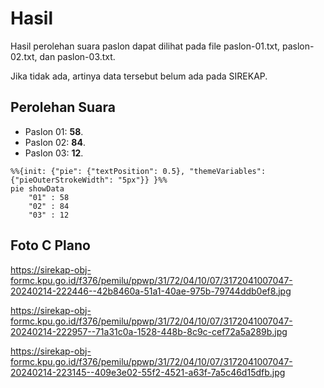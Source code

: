 # Hasil

Hasil perolehan suara paslon dapat dilihat pada file paslon-01.txt, paslon-02.txt, dan paslon-03.txt.

Jika tidak ada, artinya data tersebut belum ada pada SIREKAP.

## Perolehan Suara

 * Paslon 01: **58**.
 * Paslon 02: **84**.
 * Paslon 03: **12**.

```mermaid
%%{init: {"pie": {"textPosition": 0.5}, "themeVariables": {"pieOuterStrokeWidth": "5px"}} }%%
pie showData
    "01" : 58
    "02" : 84
    "03" : 12
```
## Foto C Plano

https://sirekap-obj-formc.kpu.go.id/f376/pemilu/ppwp/31/72/04/10/07/3172041007047-20240214-222446--42b8460a-51a1-40ae-975b-79744ddb0ef8.jpg

https://sirekap-obj-formc.kpu.go.id/f376/pemilu/ppwp/31/72/04/10/07/3172041007047-20240214-222957--71a31c0a-1528-448b-8c9c-cef72a5a289b.jpg

https://sirekap-obj-formc.kpu.go.id/f376/pemilu/ppwp/31/72/04/10/07/3172041007047-20240214-223145--409e3e02-55f2-4521-a63f-7a5c46d15dfb.jpg

